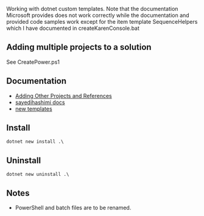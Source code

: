 Working with dotnet custom templates. Note that the documentation Microsoft provides does not work correctly while the documentation and provided code samples work except for the item template SequenceHelpers which I have documented in createKarenConsole.bat

## Adding multiple projects to a solution

See CreatePower.ps1

## Documentation

- [Adding Other Projects and References](https://eleven-fifty-academy.gitbook.io/dotnet-302-core/1-intro-and-setup/1.5-adding-other-projects-and-references)
- [sayedihashimi docs](https://github.com/sayedihashimi/template-sample)
- [new templates](https://dotnetnew.azurewebsites.net/)

## Install

```
dotnet new install .\
```

## Uninstall

```
dotnet new uninstall .\
```

## Notes

- PowerShell and batch files are to be renamed.
